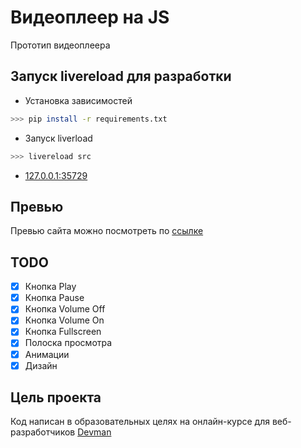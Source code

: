 # Видеоплеер на JS

Прототип видеоплеера

## Запуск livereload для разработки

* Установка зависимостей

```bash
>>> pip install -r requirements.txt
```

* Запуск liverload

```bash
>>> livereload src
```

* [127.0.0.1:35729](http://127.0.0.1:35729/) 

## Превью

Превью сайта можно посмотреть по [ссылке](https://neverdieone.github.io/dvmnVideoPlayer/src/index.html)

## TODO

- [X] Кнопка Play
- [X] Кнопка Pause
- [X] Кнопка Volume Off
- [X] Кнопка Volume On
- [X] Кнопка Fullscreen
- [X] Полоска просмотра
- [X] Анимации
- [X] Дизайн

## Цель проекта
Код написан в образовательных целях на онлайн-курсе для веб-разработчиков [Devman](https://dvmn.org/modules)
